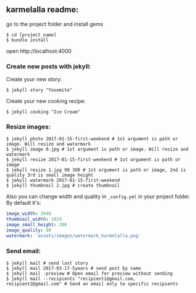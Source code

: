 ## karmelalla readme:

go to the project folder and install gems
```
$ cd [project_name]
$ bundle install
```
open http://localhost:4000

### Create new posts with jekyll:

Create your new story:

    $ jekyll story "Yosemite"

Create your new cooking recipe:

    $ jekyll cooking "Ice Cream"

### Resize images:

```
$ jekyll photo 2017-01-15-first-weekend # 1st argument is path or image. Will resize and watermark
$ jekyll image 0.jpg # 1st argument is path or image. Will resize and watermark
$ jekyll resize 2017-01-15-first-weekend # 1st argument is path or image
$ jekyll resize 1.jpg 90 300 # 1st argument is path or image, 2nd is quality 3rd is small image height
$ jekyll watermark 2017-01-15-first-weekend
$ jekyll thumbnail 2.jpg # create thumbnail
```

Also you can change width and quality in ```_config.yml``` in your project folder. By default it's:

```yml
image_width: 2048
thumbnail_width: 1024
image_small_height: 200
image_quality: 90
watermark: 'assets/images/watermark_karmelalla.png'
```

### Send email:

```
$ jekyll mail # send last story
$ jekyll mail 2017-03-17-5years # send post by name
$ jekyll mail -preview # Open email for preview without sending
$ jekyll mail --recipients "recipient1@gmail.com, recipient2@gmail.com" # Send an email only to specific recipients
```